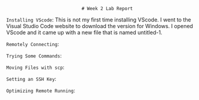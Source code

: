                                 # Week 2 Lab Report
`Installing VScode`: This is not my first time installing VScode. I went to the Visual Studio Code website to download the version for Windows. I opened VScode and it came up with a new file that is named untitled-1.

`Remotely Connecting`:

`Trying Some Commands`:

`Moving Files with scp`:

`Setting an SSH Key`:

`Optimizing Remote Running`:
